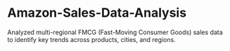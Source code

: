 # Amazon-Sales-Data-Analysis
Analyzed multi-regional FMCG (Fast-Moving Consumer Goods) sales data to identify key trends across products, cities, and regions.
